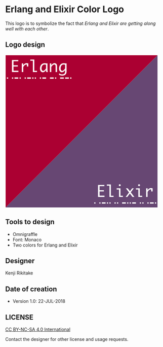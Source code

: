 # Erlang and Elixir Color Logo

This logo is to symbolize the fact that *Erlang and Elixir are getting along well with each other*.

## Logo design

![](https://github.com/jj1bdx/erlang-elixir-color-logo/blob/master/erlang-elixir-color-logo-481x483.png)

## Tools to design

* Omnigraffle
* Font: Monaco
* Two colors for Erlang and Elixir

## Designer

Kenji Rikitake

## Date of creation

* Version 1.0: 22-JUL-2018

## LICENSE

[CC BY-NC-SA 4.0 International](https://creativecommons.org/licenses/by-nc-sa/4.0/)

Contact the designer for other license and usage requests.
